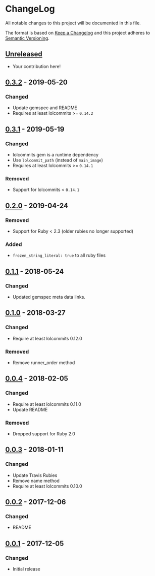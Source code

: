 # ChangeLog

All notable changes to this project will be documented in this file.

The format is based on [Keep a Changelog][KeepAChangelog] and this
project adheres to [Semantic Versioning][Semver].

## [Unreleased]

- Your contribution here!

## [0.3.2] - 2019-05-20
### Changed
- Update gemspec and README
- Requires at least lolcommits >= `0.14.2`

## [0.3.1] - 2019-05-19
### Changed
- lolcommits gem is a runtime dependency
- Use `lolcommit_path` (instead of `main_image`)
- Requires at least lolcommits >= `0.14.1`

### Removed
- Support for lolcommits < `0.14.1`

## [0.2.0] - 2019-04-24
### Removed
- Support for Ruby < 2.3 (older rubies no longer supported)

### Added
- `frozen_string_literal: true` to all ruby files

## [0.1.1] - 2018-05-24
### Changed
- Updated gemspec meta data links.

## [0.1.0] - 2018-03-27
### Changed
- Require at least lolcommits 0.12.0

### Removed
- Remove runner_order method

## [0.0.4] - 2018-02-05
### Changed
- Require at least lolcommits 0.11.0
- Update README

### Removed
- Dropped support for Ruby 2.0

## [0.0.3] - 2018-01-11
### Changed
- Update Travis Rubies
- Remove name method
- Require at least lolcommits 0.10.0

## [0.0.2] - 2017-12-06
### Changed
- README

## [0.0.1] - 2017-12-05
### Changed
- Initial release

[Unreleased]: https://github.com/lolcommits/lolcommits-flowdock/compare/v0.3.2...HEAD
[0.3.2]: https://github.com/lolcommits/lolcommits-flowdock/compare/v0.3.1...v0.3.2
[0.3.1]: https://github.com/lolcommits/lolcommits-flowdock/compare/v0.2.0...v0.3.1
[0.2.0]: https://github.com/lolcommits/lolcommits-flowdock/compare/v0.1.1...v0.2.0
[0.1.1]: https://github.com/lolcommits/lolcommits-flowdock/compare/v0.1.0...v0.1.1
[0.1.0]: https://github.com/lolcommits/lolcommits-flowdock/compare/v0.0.4...v0.1.0
[0.0.4]: https://github.com/lolcommits/lolcommits-flowdock/compare/v0.0.3...v0.0.4
[0.0.3]: https://github.com/lolcommits/lolcommits-flowdock/compare/v0.0.2...v0.0.3
[0.0.2]: https://github.com/lolcommits/lolcommits-flowdock/compare/v0.0.1...v0.0.2
[0.0.1]: https://github.com/lolcommits/lolcommits-flowdock/compare/f071e96...v0.0.1
[KeepAChangelog]: http://keepachangelog.com/en/1.0.0/
[Semver]: http://semver.org/spec/v2.0.0.html
